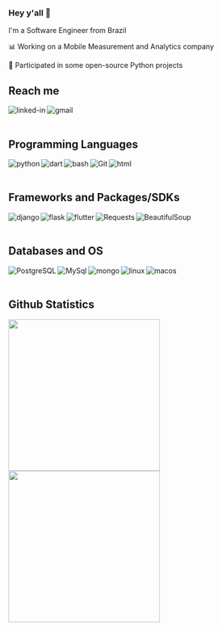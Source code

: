 ### Hey y'all 👋
I'm a Software Engineer from Brazil

📊 Working on a Mobile Measurement and Analytics company

🐍 Participated in some open-source Python projects
<br>

## Reach me

[<img align="left" alt="linked-in" src="https://img.shields.io/badge/linkedin-%230077B5.svg?&style=for-the-badge&logo=linkedin&logoColor=white" />](https://www.linkedin.com/in/arturpbarbosa/)
[<img align="left" alt="gmail" src="https://img.shields.io/badge/-Gmail-%23333?style=for-the-badge&logo=gmail&logoColor=white" />](mailto:fxbrartur@gmail.com)
<br>
<br> 

## Programming Languages
<img align="left" alt="python" src="https://img.shields.io/badge/-Python-%230077B5?style=for-the-badge&logo=python&logoColor=white" />
<img align="left" alt="dart" src="https://img.shields.io/badge/dart-%230175C2.svg?style=for-the-badge&logo=dart&logoColor=white" />
<img align="left" alt="bash" src="https://img.shields.io/badge/shell_script-%23121011.svg?style=for-the-badge&logo=gnu-bash&logoColor=white">
<img align="left" alt="Git" src="https://img.shields.io/badge/Git-E34F26?style=for-the-badge&logo=git&logoColor=white">
<img align="left" alt="html" src="https://img.shields.io/badge/html5-%23E34F26.svg?style=for-the-badge&logo=html5&logoColor=white" />
<br>
<br>

## Frameworks and Packages/SDKs
<img align="left" alt="django" src="https://img.shields.io/badge/django-%23092E20.svg?style=for-the-badge&logo=django&logoColor=white" />
<img align="left" alt="flask" src="https://img.shields.io/badge/flask-%23000.svg?style=for-the-badge&logo=flask&logoColor=white" />
<img align="left" alt="flutter" src="https://img.shields.io/badge/Flutter-%2302569B.svg?style=for-the-badge&logo=Flutter&logoColor=white" />
<img align="left" alt="Requests" src="https://img.shields.io/badge/Requests-777BB4?style=for-the-badge&ogo=requests&logoColor=black">
<img align="left" alt="BeautifulSoup" src="https://img.shields.io/badge/BeautifulSoup-DCDCDC?style=for-the-badge&ogo=soup&logoColor=black">
<br>
<br>

## Databases and OS
<img align="left" alt="PostgreSQL" src="https://img.shields.io/badge/PostgreSQL-4169E1?style=for-the-badge&logo=postgresql&logoColor=white">
<img align="left" alt="MySql" src="https://img.shields.io/badge/mysql-%2300f.svg?style=for-the-badge&logo=mysql&logoColor=white">
<img align="left" alt="mongo" src="https://img.shields.io/badge/MongoDB-%234ea94b.svg?style=for-the-badge&logo=mongodb&logoColor=white">
<img align="left" alt="linux" src="https://img.shields.io/badge/Linux-FCC624?style=for-the-badge&logo=linux&logoColor=black">
<img align="left" alt="macos" src="https://img.shields.io/badge/mac%20os-000000?style=for-the-badge&logo=macos&logoColor=F0F0F0">
<br>
<br>

## Github Statistics
<img width="300px" align="left" src="https://github-readme-stats.vercel.app/api?username=fxbrartur&theme=dark">
<img width="300px" align="left" src="https://github-readme-stats.vercel.app/api/top-langs/?username=fxbrartur&langs_count=10&layout=compact&theme=dark">
